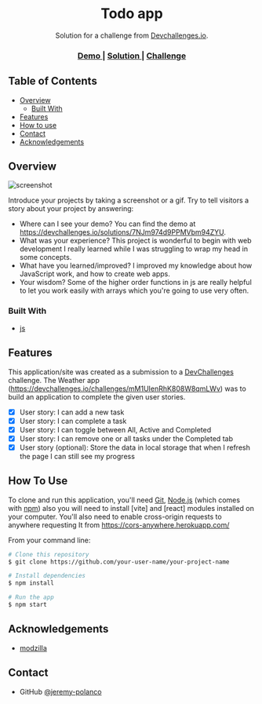 <!-- Please update value in the {}  -->

<h1 align="center">Todo app</h1>

<div align="center">
   Solution for a challenge from  <a href="http://devchallenges.io" target="_blank">Devchallenges.io</a>.
</div>

<div align="center">
  <h3>
    <a href="https://jeremy-polanco.github.io/TodoApp/">
      Demo
    </a>
    <span> | </span>
    <a href="https://devchallenges.io/solutions/7NJm974d9PPMVbm94ZYU">
      Solution
    </a>
    <span> | </span>
    <a href="https://devchallenges.io/challenges/mM1UIenRhK808W8qmLWv">
      Challenge
    </a>
  </h3>
</div>

<!-- TABLE OF CONTENTS -->

## Table of Contents

- [Overview](#overview)
  - [Built With](#built-with)
- [Features](#features)
- [How to use](#how-to-use)
- [Contact](#contact)
- [Acknowledgements](#acknowledgements)

<!-- OVERVIEW -->

## Overview

![screenshot](https://i.postimg.cc/Mpwzk9Bb/image.png)

Introduce your projects by taking a screenshot or a gif. Try to tell visitors a story about your project by answering:

- Where can I see your demo?
  You can find the demo at https://devchallenges.io/solutions/7NJm974d9PPMVbm94ZYU.
- What was your experience?
  This project is wonderful to begin with web development I really learned while I was struggling to wrap my head in some concepts.
- What have you learned/improved?
  I improved my knowledge about how JavaScript work, and how to create web apps. 
- Your wisdom? 
  Some of the higher order functions in js are really helpful to let you work easily with arrays which you're going to use very often.

### Built With

<!-- This section should list any major frameworks that you built your project using. Here are a few examples.-->

- [js](https://developer.mozilla.org/es/docs/Web/JavaScript)

## Features

<!-- List the features of your application or follow the template. Don't share the figma file here :) -->

This application/site was created as a submission to a [DevChallenges](https://devchallenges.io/challenges) challenge. The Weather app (https://devchallenges.io/challenges/mM1UIenRhK808W8qmLWv) was to build an application to complete the given user stories.

- [x] User story: I can add a new task
- [x] User story: I can complete a task
- [x] User story: I can toggle between All, Active and Completed
- [x] User story: I can remove one or all tasks under the Completed tab
- [x] User story (optional): Store the data in local storage that when I refresh the page I can still see my progress

## How To Use

<!-- Example: -->

To clone and run this application, you'll need [Git](https://git-scm.com), [Node.js](https://nodejs.org/en/download/) (which comes with [npm](http://npmjs.com)) also you will need to install [vite] and [react] modules installed on your computer. 
You'll also need to enable cross-origin requests to anywhere requesting It from https://cors-anywhere.herokuapp.com/

From your command line:

```bash
# Clone this repository
$ git clone https://github.com/your-user-name/your-project-name

# Install dependencies
$ npm install

# Run the app
$ npm start
```

## Acknowledgements

<!-- This section should list any articles or add-ons/plugins that helps you to complete the project. This is optional but it will help you in the future. For example: -->

- [modzilla](https://developer.mozilla.org/es)

## Contact

- GitHub [@jeremy-polanco](https://{github.com/Jeremy-Polanco})
